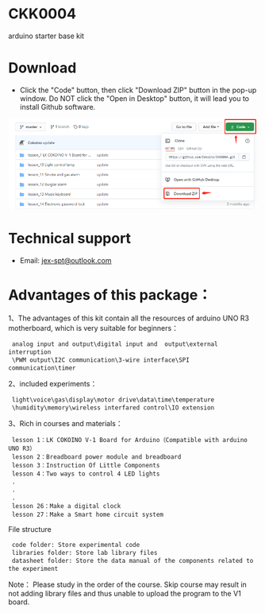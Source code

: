 # CKK0004
 arduino starter base kit
# Download
- Click the "Code" button, then click "Download ZIP" button in the pop-up window. Do NOT click the "Open in Desktop" button, it will lead you to install Github software.

![](https://github.com/Cokoino/CKK0004/raw/master/download.png)

# Technical support
- Email: jex-spt@outlook.com

# Advantages of this package：

1、The advantages of this kit contain all the resources of arduino UNO R3 motherboard, which is very suitable for beginners：

     analog input and output\digital input and  output\external interruption
	 \PWM output\I2C communication\3-wire interface\SPI communication\timer

2、included experiments：

     light\voice\gas\display\motor drive\data\time\temperature
	 \humidity\memory\wireless interfared control\IO extension

3、Rich in courses and materials：

     lesson 1：LK COKOINO V-1 Board for Arduino（Compatible with arduino UNO R3）
     lesson 2：Breadboard power module and breadboard
     lesson 3：Instruction Of Little Components
     lesson 4：Two ways to control 4 LED lights
     .
     .
     .
     lesson 26：Make a digital clock
     lesson 27：Make a Smart home circuit system

File structure
  
     code folder: Store experimental code
     libraries folder: Store lab library files
     datasheet folder: Store the data manual of the components related to the experiment

Note：
     Please study in the order of the course. Skip course may result in not adding library files and thus unable to upload the program to the V1 board.